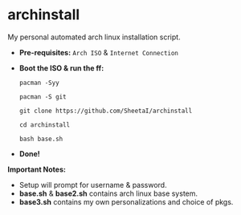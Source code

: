 # archinstall
My personal automated arch linux installation script.

 - **Pre-requisites:**
`Arch ISO` & `Internet Connection`

 - **Boot the ISO & run the ff:**

    `pacman -Syy`

    `pacman -S git`

    `git clone https://github.com/SheetaI/archinstall`

    `cd archinstall`

    `bash base.sh`

 - **Done!**

**Important Notes:** 
  - Setup will prompt for username & password.
  - **base.sh** & **base2.sh** contains arch linux base system. 
  - **base3.sh** contains my own personalizations and choice of pkgs.
